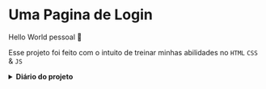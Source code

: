 <h1>Uma Pagina de Login</h1>


Hello World pessoal 🖖

Esse projeto foi feito com o intuito de treinar minhas abilidades no <code>HTML</code> <code>CSS</code> & <code>JS</code>


<details>
  <summary><strong>Diário do projeto</strong></summary>
  
<strong>001:</strong> <a href='./src/começando\ a\ pagina\ de\ login.md '>Começando a pagina de login</a>
	
</details>

